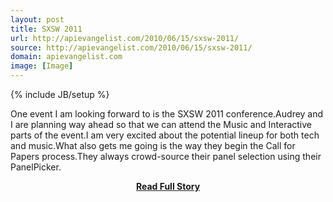 ```yaml
---
layout: post
title: SXSW 2011
url: http://apievangelist.com/2010/06/15/sxsw-2011/
source: http://apievangelist.com/2010/06/15/sxsw-2011/
domain: apievangelist.com
image: [Image]
---
```

{% include JB/setup %}<p>One event I am looking forward to is the SXSW 2011 conference.Audrey and I are planning way ahead so that we can attend the Music and Interactive parts of the event.I am very excited about the potential lineup for both tech and music.What also gets me going is the way they begin the Call for Papers process.They always crowd-source their panel selection using their PanelPicker.</p>
<center><p><a href="http://apievangelist.com/2010/06/15/sxsw-2011/" style='padding:25px; font-sze:18px; font-weight: bold;'>Read Full Story</a></p></center>
